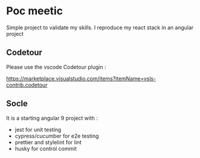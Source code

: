# Poc meetic

Simple project to validate my skills.
I reproduce my react stack in an angular project

## Codetour

Please use the vscode Codetour plugin :

https://marketplace.visualstudio.com/items?itemName=vsls-contrib.codetour

## Socle

It is a starting angular 9 project with :

- jest for unit testing
- cypress/cucumber for e2e testing
- prettier and stylelint for lint
- husky for control commit
